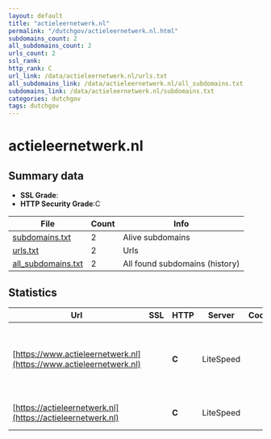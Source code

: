 ```yaml
---
layout: default
title: "actieleernetwerk.nl"
permalink: "/dutchgov/actieleernetwerk.nl.html"
subdomains_count: 2
all_subdomains_count: 2
urls_count: 2
ssl_rank: 
http_rank: C
url_link: /data/actieleernetwerk.nl/urls.txt
all_subdomains_link: /data/actieleernetwerk.nl/all_subdomains.txt
subdomains_link: /data/actieleernetwerk.nl/subdomains.txt
categories: dutchgov
tags: dutchgov
---
```



# actieleernetwerk.nl
## Summary data


 - **SSL Grade**:
 - **HTTP Security Grade**:C


| File       | Count | Info |
|------------|-------|------|
|[subdomains.txt](/DutchGovScope/data/actieleernetwerk.nl/subdomains.txt)|2|Alive subdomains|
|[urls.txt](/DutchGovScope/data/actieleernetwerk.nl/urls.txt)|2|Urls|
|[all_subdomains.txt](/DutchGovScope/data/actieleernetwerk.nl/all_subdomains.txt)|2|All found subdomains (history)|


## Statistics


| Url | SSL | HTTP | Server | Cookie | HSTS | CORS | CTO | CSP | XFO | XXP | RP |FP| Tech |Title |
|--------|-------|-------|------|------|------|------|------|------|------|------|------|------|------|------|
|[https://www.actieleernetwerk.nl](https://www.actieleernetwerk.nl)| | **C**|LiteSpeed| |:white_check_mark: | | | | | | :white_check_mark: | |HSTS HTTP/3 LiteSpeed WP Rocket WordPress Yoast SEO:21.7|Actie Leer Netwe...|
|[https://actieleernetwerk.nl](https://actieleernetwerk.nl)| | **C**|LiteSpeed| |:white_check_mark: | | | | | | :white_check_mark: | |HTTP/3 LiteSpeed|301 Moved Perman...|

